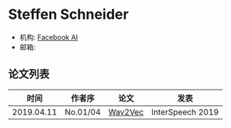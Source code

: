 # Steffen Schneider


- 机构: [Facebook AI](../Institutions/USA-Meta.AI.md)
- 邮箱: 

## 论文列表

| 时间 | 作者序 | 论文 | 发表 |
|:-:|:-:|---|---|
| 2019.04.11 | No.01/04 | [Wav2Vec](../Models/Speech_Representaion/2019.04.11_Wav2Vec.md) | InterSpeech 2019 |